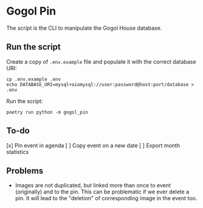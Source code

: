 # Gogol Pin

The script is the CLI to manipulate the Gogol House database.

## Run the script

Create a copy of `.env.example` file and populate it with the correct database URI:

```shell
cp .env.example .env
echo DATABASE_URI=mysql+aiomysql://user:password@host:port/database > .env
```

Run the script:

```shell
poetry run python -m gogol_pin
```

## To-do

[x] Pin event in agenda
[ ] Copy event on a new date
[ ] Export month statistics

## Problems

- Images are not duplicated, but linked more than once to event (originally) and to the pin. This can be problematic if we ever delete a pin. It will lead to the "deletion" of corresponding image in the event too. 
